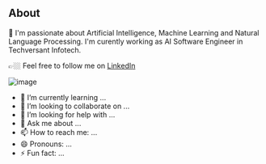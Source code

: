 
## About

🔭 I'm passionate about Artificial Intelligence, Machine Learning and Natural Language Processing. I'm curently working as AI Software Engineer in Techversant Infotech.

👉🏼 Feel free to follow me on [LinkedIn](https://www.linkedin.com/in/sreerag-radhakrishnan-599036130/)

  ![image](https://user-images.githubusercontent.com/31788971/209634772-4a1329f5-2dad-4ae2-ac72-b2a6ade7b7a4.png)


         

- 🌱 I’m currently learning ...
- 👯 I’m looking to collaborate on ...
- 🤔 I’m looking for help with ...
- 💬 Ask me about ...
- 📫 How to reach me: ...
- 😄 Pronouns: ...
- ⚡ Fun fact: ...
